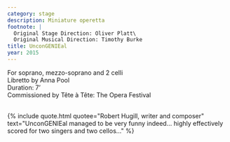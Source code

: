 ```yaml
---
category: stage
description: Miniature operetta
footnote: |
  Original Stage Direction: Oliver Platt\
  Original Musical Direction: Timothy Burke
title: UnconGENIEal
year: 2015
---
```


For soprano, mezzo-soprano and 2 celli\
Libretto by Anna Pool\
Duration: 7’\
Commissioned by Tête à Tête: The Opera Festival\
<br>

{% include quote.html quotee="Robert Hugill, writer and composer" text="UnconGENIEal managed to be very funny indeed... highly effectively scored for two singers and two cellos..." %}
